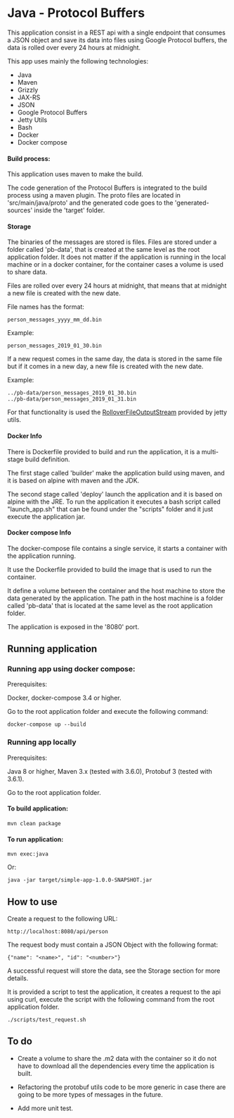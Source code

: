 # Java - Protocol Buffers 
This application consist in a REST api with a single endpoint that consumes a JSON object and save its data
into files using Google Protocol buffers, the data is rolled over every 24 hours at midnight.


This app uses mainly the following technologies:

- Java
- Maven
- Grizzly
- JAX-RS
- JSON
- Google Protocol Buffers
- Jetty Utils
- Bash
- Docker
- Docker compose


#### Build process:

This application uses maven to make the build.

The code generation of the Protocol Buffers is integrated to the build process using a maven plugin.
The proto files are located in 'src/main/java/proto' and the generated
code goes to the 'generated-sources' inside the 'target' folder.


#### Storage

The binaries of the messages are stored is files. Files are stored under a folder called 'pb-data',
that is created at the same level as the root application folder. It does not matter if the application
is running in the local machine or in a docker container, for the container cases
a volume is used to share data.

Files are rolled over every 24 hours at midnight, that means that at midnight a new file is created with the new date.

File names has the format:

`person_messages_yyyy_mm_dd.bin`

Example:

`person_messages_2019_01_30.bin`


If a new request comes in the same day, the data is stored in the same file but if it comes in a new day,
a new file is created with the new date.

Example:
```
../pb-data/person_messages_2019_01_30.bin
../pb-data/person_messages_2019_01_31.bin
```

For that functionality is used the [RolloverFileOutputStream](https://www.eclipse.org/jetty/javadoc/current/org/eclipse/jetty/util/RolloverFileOutputStream.html)
provided by jetty utils.


#### Docker Info

There is Dockerfile provided to build and run the application, it is a multi-stage build definition.

The first stage called 'builder' make the application build using maven, and it is based on alpine with maven and the JDK.

The second stage called 'deploy' launch the application and it is based on alpine with the JRE.
To run the application it executes a bash script called "launch_app.sh" that can be found under the "scripts" folder
and it just execute the application jar.


#### Docker compose Info

The docker-compose file contains a single service, it starts a container with the application running.

It use the Dockerfile provided to build the image that is used to run the container.

It define a volume between the container and the host machine to store the data generated by the application.
The path in the host machine is a folder called 'pb-data' that is located at the same level as the root application folder.

The application is exposed in the '8080' port.


## Running application

### Running app using docker compose:

Prerequisites:

Docker, docker-compose 3.4 or higher.

Go to the root application folder and execute the following command:

`docker-compose up --build`


### Running app locally

Prerequisites:

Java 8 or higher, Maven 3.x (tested with 3.6.0), Protobuf 3 (tested with 3.6.1).

Go to the root application folder.

#### To build application:

`mvn clean package`


#### To run application:

`mvn exec:java`

Or:

`java -jar target/simple-app-1.0.0-SNAPSHOT.jar`


## How to use

Create a request to the following URL:

`http://localhost:8080/api/person`

The request body must contain a JSON Object with the following format:

```
{"name": "<name>", "id": "<number>"}
```

A successful request will store the data, see the Storage section for more details.

It is provided a script to test the application, it creates a request to the api using curl,
execute the script with the following command from the root application folder.

`./scripts/test_request.sh`


## To do

- Create a volume to share the .m2 data with the container so it do not have to download all the dependencies
every time the application is built.

- Refactoring the protobuf utils code to be more generic in case there are going to be more types of messages in the future.

- Add more unit test.